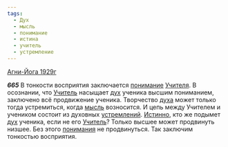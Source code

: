 ```yaml
---
tags:
  - Дух
  - мысль
  - понимание
  - истина
  - учитель
  - устремление
---
```


[Агни-Йога 1929г](/agni/1929)

___665___
В тонкости восприятия заключается [понимание](/tag/#понимание) [Учителя](/tag/#учитель). В осознании, что [Учитель](/tag/#учитель) насыщает [дух](/tag/#Дух) ученика высшим пониманием, заключено всё продвижение ученика. Творчество [духа](/tag/#Дух) может только тогда устремиться, когда [мысль](/tag/#мысль) возносится. И цепь между Учителем и учеником состоит из духовных [устремлений](/tag/#устремление). [Истинно](/tag/#истина), кто же подымет [дух](/tag/#Дух) ученика, если не его [Учитель](/tag/#учитель)? Только высшее может продвинуть низшее. Без этого [понимания](/tag/#понимание) не продвинуться. Так заключим тонкостью восприятия.